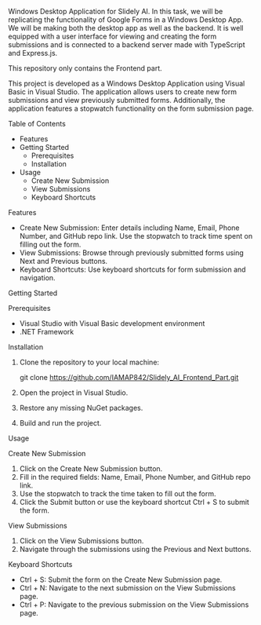 Windows Desktop Application for Slidely AI.
In this task, we will be replicating the functionality of Google Forms in a Windows Desktop App.
We will be making both the desktop app as well as the backend.
It is well equipped with a user interface for viewing and creating the form submissions and is connected to a backend server made with TypeScript and Express.js.

This repository only contains the Frontend part.

This project is developed as a Windows Desktop Application using Visual Basic in Visual Studio. The application allows users to create new form submissions and view previously submitted forms. Additionally, the application features a stopwatch functionality on the form submission page.

 Table of Contents
- Features
- Getting Started
  - Prerequisites
  - Installation
- Usage
  - Create New Submission
  - View Submissions
  - Keyboard Shortcuts

 Features
- Create New Submission: Enter details including Name, Email, Phone Number, and GitHub repo link. Use the stopwatch to track time spent on filling out the form.
- View Submissions: Browse through previously submitted forms using Next and Previous buttons.
- Keyboard Shortcuts: Use keyboard shortcuts for form submission and navigation.

 Getting Started

 Prerequisites
- Visual Studio with Visual Basic development environment
- .NET Framework

 Installation
1. Clone the repository to your local machine:
   
   git clone https://github.com/IAMAP842/Slidely_AI_Frontend_Part.git
   
2. Open the project in Visual Studio.
3. Restore any missing NuGet packages.
4. Build and run the project.

 Usage

 Create New Submission
1. Click on the Create New Submission button.
2. Fill in the required fields: Name, Email, Phone Number, and GitHub repo link.
3. Use the stopwatch to track the time taken to fill out the form.
4. Click the Submit button or use the keyboard shortcut Ctrl + S to submit the form.

 View Submissions
1. Click on the View Submissions button.
2. Navigate through the submissions using the Previous and Next buttons.

 Keyboard Shortcuts
- Ctrl + S: Submit the form on the Create New Submission page.
- Ctrl + N: Navigate to the next submission on the View Submissions page.
- Ctrl + P: Navigate to the previous submission on the View Submissions page.


